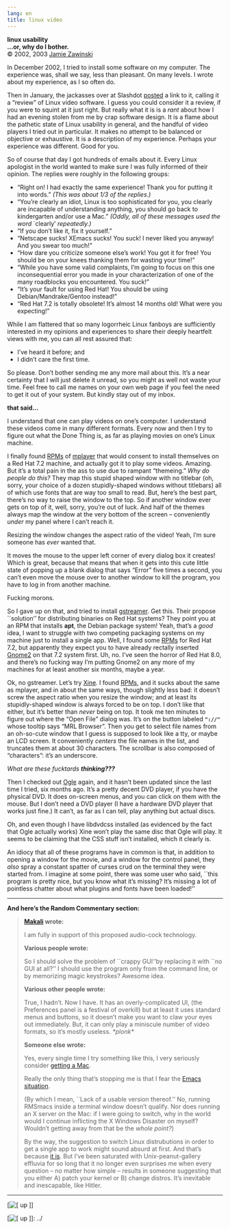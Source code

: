 ```yaml
---
lang: en
title: linux video
---
```


**linux usability  
…or, why do I bother.**  
© 2002, 2003 [Jamie Zawinski]

In December 2002, I tried to install some software on my computer. The experience was, shall we say, less than pleasant. On many levels. I wrote about my experience, as I so often do.

Then in January, the jackasses over at Slashdot [posted] a link to it, calling it a “review” of Linux video software. I guess you could consider it a review, if you were to squint at it just right. But really what it is is a *rant* about how I had an evening stolen from me by crap software design. It is a flame about the pathetic state of Linux usability in general, and the handful of video players I tried out in particular. It makes no attempt to be balanced or objective or exhaustive. It is a description of my experience. Perhaps your experience was different. Good for you.

So of course that day I got hundreds of emails about it. Every Linux apologist in the world wanted to make sure I was fully informed of their opinion. The replies were roughly in the following groups:

-   “Right on! I had exactly the same experience! Thank you for putting it into words.” *(This was about 1/3 of the replies.)*
-   “You’re clearly an idiot, Linux is too sophisticated for you, you clearly are incapable of understanding anything, you should go back to kindergarten and/or use a Mac.” *(Oddly, all of these messages used the word* \`clearly’ *repeatedly.)*
-   “If you don’t like it, fix it yourself.”
-   “Netscape sucks! XEmacs sucks! You suck! I never liked you anyway! And you swear too much!”
-   “How dare you criticize someone else’s work! You got it for free! You should be on your knees thanking them for wasting your time!”
-   “While you have some valid complaints, I’m going to focus on this one inconsequential error you made in your characterization of one of the many roadblocks you encountered. You suck!”
-   “It’s your fault for using Red Hat! You should be using Debian/Mandrake/Gentoo instead!”
-   “Red Hat 7.2 is totally obsolete! It’s almost 14 months old! What were you expecting!”

While I am flattered that so many logorrheic Linux fanboys are sufficiently interested in my opinions and experiences to share their deeply heartfelt views with me, you can all rest assured that:

-   I’ve heard it before; and
-   I didn’t care the first time.

So please. Don’t bother sending me any more mail about this. It’s a near certainty that I will just delete it unread, so you might as well not waste your time. Feel free to call me names on your own web page if you feel the need to get it out of your system. But kindly stay out of my inbox.

**that said…**

I understand that one can play videos on one’s computer. I understand these videos come in many different formats. Every now and then I try to figure out what the Done Thing is, as far as playing movies on one’s Linux machine.

I finally found [RPMs] of [mplayer] that would consent to install themselves on a Red Hat 7.2 machine, and actually got it to play some videos. Amazing. But it’s a total pain in the ass to use due to rampant “themeing.” *Why do people do this?* They map this stupid shaped window with no titlebar (oh, sorry, your choice of a dozen stupidly-shaped windows without titlebars) all of which use fonts that are way too small to read. But, here’s the best part, there’s no way to raise the window to the top. So if another window ever gets on top of it, well, sorry, you’re out of luck. And half of the themes always map the window at the very bottom of the screen – conveniently *under* my panel where I can’t reach it.

Resizing the window changes the aspect ratio of the video! Yeah, I’m sure someone has *ever* wanted that.

It moves the mouse to the upper left corner of every dialog box it creates! Which is great, because that means that when it gets into this cute little state of popping up a blank dialog that says “Error” five times a second, you can’t even move the mouse over to another window to kill the program, you have to log in from another machine.

Fucking morons.

So I gave up on that, and tried to install [gstreamer]. Get this. Their propose \`\`solution’’ for distributing binaries on Red Hat systems? They point you at an RPM that installs **apt**, the Debian package system! Yeah, that’s a *good* idea, I want to struggle with two competing packaging systems on my machine just to install a single app. Well, I found some [RPMs][1] for Red Hat 7.2, but apparently they expect you to have already rectally inserted [Gnome2] on that 7.2 system first. Uh, no. I’ve seen the horror of Red Hat 8.0, and there’s no fucking way I’m putting Gnome2 on any more of my machines for at least another six months, maybe a year.

Ok, no gstreamer. Let’s try [Xine]. I found [RPMs][2], and it sucks about the same as mplayer, and in about the same ways, though slightly less bad: it doesn’t screw the aspect ratio when you resize the window; and at least its stupidly-shaped window is always forced to be on top. I don’t like that either, but it’s better than *never* being on top. It took me ten minutes to figure out where the “Open File” dialog was. It’s on the button labeled **`"://"`** whose tooltip says “MRL Browser”. Then you get to select file names from an oh-so-cute window that I guess is supposed to look like a tty, or maybe an LCD screen. It conveniently *centers* the file names in the list, and truncates them at about 30 characters. The scrollbar is also composed of “characters”: it’s an underscore.

*What are these fucktards **thinking???***

Then I checked out [Ogle] again, and it hasn’t been updated since the last time I tried, six months ago. It’s a pretty decent DVD player, if you have the physical DVD. It does on-screen menus, and you can click on them with the mouse. But I don’t need a DVD player (I have a hardware DVD player that works just fine.) It can’t, as far as I can tell, play anything but actual discs.

Oh, and even though I have libdvdcss installed (as evidenced by the fact that Ogle actually works) Xine won’t play the same disc that Ogle will play. It seems to be claiming that the CSS stuff isn’t installed, which it clearly is.

An idiocy that all of these programs have in common is that, in addition to opening a window for the movie, and a window for the control panel, they *also* spray a constant spatter of curses crud on the terminal they were started from. I imagine at some point, there was some user who said, \`\`this program is pretty nice, but you know what it’s missing? It’s missing a lot of pointless chatter about what plugins and fonts have been loaded!’’

------------------------------------------------------------------------

**And here’s the Random Commentary section:**

> **[Makali] wrote:**
>
> I am fully in support of this proposed audio-cock technology.
>
> **Various people wrote:**
>
> So I should solve the problem of \`\`crappy GUI’‘by replacing it with \`\`no GUI at all?’’ I should use the program only from the command line, or by memorizing magic keystrokes? Awesome idea.
>
> **Various other people wrote:**
>
> True, I hadn’t. Now I have. It has an overly-complicated UI, (the Preferences panel is a festival of overkill) but at least it uses standard menus and buttons, so it doesn’t make you want to claw your eyes out immediately. But, it can only play a miniscule number of video formats, so it’s mostly useless. *\*plonk\**
>
> **Someone else wrote:**
>
> Yes, every single time I try something like this, I very seriously consider [getting a Mac].
>
> Really the only thing that’s stopping me is that I fear the [Emacs situation].
>
> (By which I mean, \`\`Lack of a usable version thereof.’’ No, running RMSmacs inside a terminal window doesn’t qualify. Nor does running an X server on the Mac: if I were going to switch, why in the world would I continue inflicting the X Windows Disaster on myself? Wouldn’t getting away from that be the *whole point?*)
>
> By the way, the suggestion to switch Linux distrubutions in order to get a single app to work might sound absurd at first. And that’s because [it is]. But I’ve been saturated with Unix-peanut-gallery effluvia for so long that it no longer even surprises me when every question – no matter how simple – results in someone suggesting that you either A) patch your kernel or B) change distros. It’s inevitable and inescapable, like Hitler.

------------------------------------------------------------------------

[![\[ up \]]]

  [Jamie Zawinski]: mailto:/dev/null@jwz.org?subject=Please%20delete%20this%20message%20without%20reading%20it.
  [posted]: http://slashdot.org/article.pl?sid=03/01/24/1440207
  [RPMs]: http://mirrors.sctpc.com/dominik/linux/pkgs/mplayer/
  [mplayer]: http://www.mplayerhq.hu/
  [gstreamer]: http://gstreamer.net/
  [1]: http://gstreamer.net/releases/redhat/redhat-72-i386/RPMS.ximian/
  [Gnome2]: http://www.gnome.org/
  [Xine]: http://xinehq.de/
  [2]: http://rpmfind.net/linux/redhat/7.3/en/os/i386/RedHat/RPMS/
  [Ogle]: http://www.dtek.chalmers.se/groups/dvd/
  [Makali]: http://www.lazycat.org/
  [getting a Mac]: ../gruntle/bittybox.html
  [Emacs situation]: http://www.xemacs.org/
  [it is]: linux.html
  [\[ up \]]: ../compass1.gif
  [![\[ up \]]]: ../
